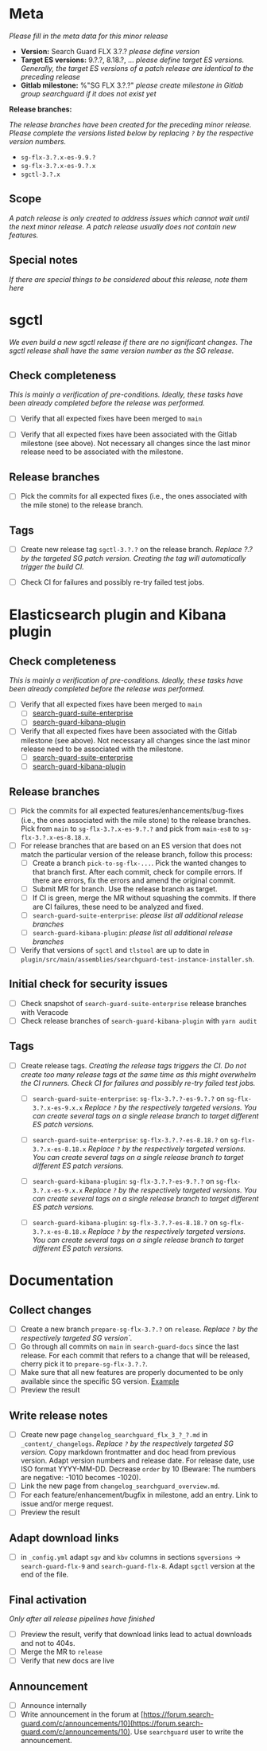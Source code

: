 # Meta

*Please fill in the meta data for this minor release*

* **Version:** Search Guard FLX 3.?.? *please define version*
* **Target ES versions:** 9.?.?, 8.18.?, ... *please define target ES versions. Generally, the target ES versions of a patch release are identical to the preceding release*
* **Gitlab milestone:** %"SG FLX 3.?.?" *please create milestone in Gitlab group searchguard if it does not exist yet*

**Release branches:**

*The release branches have been created for the preceding minor release. Please complete the versions listed below by replacing `?` by the respective version numbers.* 

- `sg-flx-3.?.x-es-9.9.?`
- `sg-flx-3.?.x-es-9.?.x`
- `sgctl-3.?.x`


## Scope

*A patch release is only created to address issues which cannot wait until the next minor release. A patch release usually does not contain new features.*

## Special notes

*If there are special things to be considered about this release, note them here*

# sgctl

*We even build a new sgctl release if there are no significant changes. The sgctl release shall have the same version number as the SG release.*

## Check completeness 

*This is mainly a verification of pre-conditions. Ideally, these tasks have been already completed before the release was performed.*

- [ ] Verify that all expected fixes have been merged to `main` 
- [ ] Verify that all expected fixes have been associated with the Gitlab milestone (see above). Not necessary all changes since the last minor release need to be associated with the milestone. 


## Release branches

- [ ] Pick the commits for all expected fixes (i.e., the ones associated with the mile stone) to the release branch. 

## Tags

- [ ] Create new release tag `sgctl-3.?.?` on the release branch. *Replace ?.? by the targeted SG patch version. Creating the tag will automatically trigger the build CI.*
- [ ] Check CI for failures and possibly re-try failed test jobs.


# Elasticsearch plugin and Kibana plugin


## Check completeness 

*This is mainly a verification of pre-conditions. Ideally, these tasks have been already completed before the release was performed.*

- [ ] Verify that all expected fixes have been merged to `main` 
  - [ ] [search-guard-suite-enterprise](https://git.floragunn.com/search-guard/search-guard-suite-enterprise)
  - [ ] [search-guard-kibana-plugin](https://git.floragunn.com/search-guard/search-guard-kibana-plugin)
- [ ] Verify that all expected fixes have been associated with the Gitlab milestone (see above). Not necessary all changes since the last minor release need to be associated with the milestone. 
  - [ ] [search-guard-suite-enterprise](https://git.floragunn.com/search-guard/search-guard-suite-enterprise)
  - [ ] [search-guard-kibana-plugin](https://git.floragunn.com/search-guard/search-guard-kibana-plugin)

## Release branches

- [ ] Pick the commits for all expected features/enhancements/bug-fixes (i.e., the ones associated with the mile stone) to the release branches. Pick from `main` to `sg-flx-3.?.x-es-9.?.?` and pick from `main-es8` to `sg-flx-3.?.x-es-8.18.x`. 
- [ ] For release branches that are based on an ES version that does not match the particular version of the release branch, follow this process:
  - [ ] Create a branch `pick-to-sg-flx-...`. Pick the wanted changes to that branch first. After each commit, check for compile errors. If there are errors, fix the errors and amend the original commit.
  - [ ] Submit MR for branch. Use the release branch as target.
  - [ ] If CI is green, merge the MR without squashing the commits. If there are CI failures, these need to be analyzed and fixed.
  - [ ] `search-guard-suite-enterprise`: *please list all additional release branches* 
  - [ ] `search-guard-kibana-plugin`: *please list all additional release branches* 
- [ ] Verify that versions of `sgctl` and `tlstool` are up to date in `plugin/src/main/assemblies/searchguard-test-instance-installer.sh`.

## Initial check for security issues

- [ ] Check snapshot of `search-guard-suite-enterprise` release branches with Veracode
- [ ] Check release branches of `search-guard-kibana-plugin`  with `yarn audit`  

## Tags

- [ ] Create release tags. *Creating the release tags triggers the CI. Do not create too many release tags at the same time as this might overwhelm the CI runners. Check CI for failures and possibly re-try failed test jobs.*   
  - [ ] `search-guard-suite-enterprise`: `sg-flx-3.?.?-es-9.?.?` on `sg-flx-3.?.x-es-9.x.x` *Replace `?` by the respectively targeted versions. You can create several tags on a single release branch to target different ES patch versions.*
  - [ ] `search-guard-suite-enterprise`: `sg-flx-3.?.?-es-8.18.?` on `sg-flx-3.?.x-es-8.18.x` *Replace `?` by the respectively targeted versions. You can create several tags on a single release branch to target different ES patch versions.*  
  - [ ] `search-guard-kibana-plugin`: `sg-flx-3.?.?-es-9.?.?` on `sg-flx-3.?.x-es-9.x.x` *Replace `?` by the respectively targeted versions. You can create several tags on a single release branch to target different ES patch versions.*
  - [ ] `search-guard-kibana-plugin`: `sg-flx-3.?.?-es-8.18.?` on `sg-flx-3.?.x-es-8.18.x` *Replace `?` by the respectively targeted versions. You can create several tags on a single release branch to target different ES patch versions.*    
  
  
# Documentation

## Collect changes
 
- [ ] Create a new branch `prepare-sg-flx-3.?.?` on `release`.  *Replace `?` by the respectively targeted SG version`.* 
- [ ] Go through all commits on `main` in `search-guard-docs` since the last release. For each commit that refers to a change that will be released, cherry pick it to  `prepare-sg-flx-3.?.?`.
- [ ] Make sure that all new features are properly documented to be only available since the specific SG version. [Example](https://docs.search-guard.com/latest/elasticsearch-alerting-actions-email)
- [ ] Preview the result

## Write release notes

- [ ] Create new page `changelog_searchguard_flx_3_?_?.md` in `_content/_changelogs`.  *Replace `?` by the respectively targeted SG version.*  Copy markdown frontmatter and doc head from previous version. Adapt version numbers and release date. For release date, use ISO format YYYY-MM-DD. Decrease `order` by 10 (Beware: The numbers are negative: -1010 becomes -1020).
- [ ] Link the new page from `changelog_searchguard_overview.md`. 
- [ ] For each feature/enhancement/bugfix in milestone, add an entry. Link to issue and/or merge request.
- [ ] Preview the result

## Adapt download links

- [ ] in `_config.yml` adapt `sgv` and `kbv` columns in sections `sgversions` -> `search-guard-flx-9` and `search-guard-flx-8`. Adapt `sgctl` version at the end of the file.

## Final activation

*Only after all release pipelines have finished* 

- [ ] Preview the result, verify that download links lead to actual downloads and not to 404s.
- [ ] Merge the MR to `release`
- [ ] Verify that new docs are live

## Announcement

- [ ] Announce internally
- [ ] Write announcement in the forum at [https://forum.search-guard.com/c/announcements/10](https://forum.search-guard.com/c/announcements/10). Use `searchguard` user to write the announcement.
